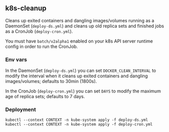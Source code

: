 ## k8s-cleanup

Cleans up exited containers and dangling images/volumes running as a DaemonSet (`deploy-ds.yml`) and cleans up old replica sets and finished jobs as a CronJob (`deploy-cron.yml`).

You must have `batch/v2alpha1` enabled on your k8s API server runtime config in order to run the CronJob.

### Env vars
In the DaemonSet (`deploy-ds.yml`) you can set `DOCKER_CLEAN_INTERVAL` to modify the interval when it cleans up exited containers and dangling images/volumes; defaults to 30min (1800s).

In the CronJob (`deploy-cron.yml`) you can set `DAYS` to modify the maximum age of replica sets; defaults to 7 days.

### Deployment

```
kubectl --context CONTEXT -n kube-system apply -f deploy-ds.yml
kubectl --context CONTEXT -n kube-system apply -f deploy-cron.yml
```
